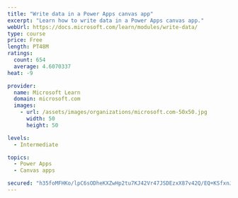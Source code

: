 ```yaml
---
title: "Write data in a Power Apps canvas app"
excerpt: "Learn how to write data in a Power Apps canvas app."
webUrl: https://docs.microsoft.com/learn/modules/write-data/
type: course
price: Free
length: PT48M
ratings:
  count: 654
  average: 4.6070337
heat: -9

provider:
  name: Microsoft Learn
  domain: microsoft.com
  images:
    - url: /assets/images/organizations/microsoft.com-50x50.jpg
      width: 50
      height: 50

levels:
  - Intermediate

topics:
  - Power Apps
  - Canvas apps

secured: "h35foMFHKo/lpC6sODheKXZwHp2tu7KJ42Vr47JSDEzxX87v42Q/EQ+KSfxnJm4U83q5IoV8NBdPH3M+zyIyhhl8tcgModh7J3XNQdiTm8ky2vM9JO4Rc3yB81bCcBKNrAwuRf6ZaJpaQyTkwa/wkDMeCBQqYwFckVRn1IxBI0j7EFFE1tKZ+fPRVprEvWLSMZ8sofsL2r4Dw1qWGBw2jHFIVDStXA2BIj/RldEKH+rW6EArl6s5T8orepBVee/3Ha0/Yur7dhPoun/2XFR0Ivb2p+ZoNND/EVMeROYhTSghDk/7ECW+NmMjZ1uPZgKtPuhH4Mnht1AogaBFkKVj5ppC3fSUapEJFY9+DAuL1Or/LX1kEZzoQPhAWfdK4QoKFgq8+DF2in+Dnf8GbwcqDIa9kQtVlAjGCb4a6ruFlFk=;esy8MV3CReDrPYaMehWBAQ=="
---
```


